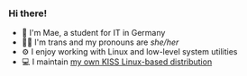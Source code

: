 ### Hi there! 

- 👋 I'm Mae, a student for IT in Germany
- 🏳️‍⚧️ I'm trans and my pronouns are *she/her*
- ⚙️ I enjoy working with Linux and low-level system utilities
- 💻 I maintain [my own KISS Linux-based distribution](https://github.com/mdartmann/mkiss)